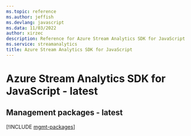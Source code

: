 ```yaml
---
ms.topic: reference
ms.author: jeffish
ms.devlang: javascript
ms.data: 11/03/2022
author: xirzec
description: Reference for Azure Stream Analytics SDK for JavaScript
ms.service: streamanalytics
title: Azure Stream Analytics SDK for JavaScript
---
```

# Azure Stream Analytics SDK for JavaScript - latest

## Management packages - latest
[!INCLUDE [mgmt-packages](stream-analytics-mgmt-index.md)]